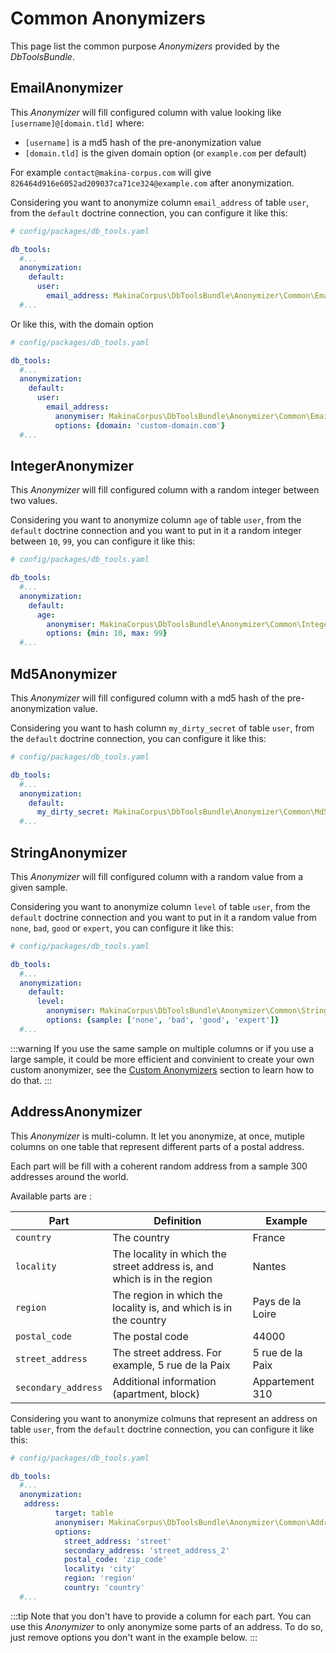 # Common Anonymizers

This page list the common purpose *Anonymizers* provided by the *DbToolsBundle*.

## EmailAnonymizer

This *Anonymizer* will fill configured column with value looking like `[username]@[domain.tld]`
where:
* `[username]` is a md5 hash of the pre-anonymization value
* `[domain.tld]` is the given domain option (or `example.com` per default)

For example `contact@makina-corpus.com` will give `826464d916e6052ad209037ca71ce324@example.com` after anonymization.

Considering you want to anonymize column `email_address` of table `user`, from the `default` doctrine connection,
you can configure it like this:

```yml
# config/packages/db_tools.yaml

db_tools:
  #...
  anonymization:
    default:
      user:
        email_address: MakinaCorpus\DbToolsBundle\Anonymizer\Common\EmailAnonymizer
  #...
```

Or like this, with the domain option

```yml
# config/packages/db_tools.yaml

db_tools:
  #...
  anonymization:
    default:
      user:
        email_address:
          anonymiser: MakinaCorpus\DbToolsBundle\Anonymizer\Common\EmailAnonymizer
          options: {domain: 'custom-domain.com'}
  #...
```

## IntegerAnonymizer

This *Anonymizer* will fill configured column with a random integer between two values.

Considering you want to anonymize column `age` of table `user`, from the `default` doctrine connection
and you want to put in it a random integer between `10`, `99`, you can configure it like this:

```yml
# config/packages/db_tools.yaml

db_tools:
  #...
  anonymization:
    default:
      age:
        anonymiser: MakinaCorpus\DbToolsBundle\Anonymizer\Common\IntegerAnonymizer
        options: {min: 10, max: 99}
  #...
```

## Md5Anonymizer

This *Anonymizer* will fill configured column with a md5 hash of the pre-anonymization value.

Considering you want to hash column `my_dirty_secret` of table `user`, from the `default` doctrine connection,
you can configure it like this:

```yml
# config/packages/db_tools.yaml

db_tools:
  #...
  anonymization:
    default:
      my_dirty_secret: MakinaCorpus\DbToolsBundle\Anonymizer\Common\Md5Anonymizer
  #...
```

## StringAnonymizer

This *Anonymizer* will fill configured column with a random value from a given sample.

Considering you want to anonymize column `level` of table `user`, from the `default` doctrine connection
and you want to put in it a random value from `none`, `bad`, `good` or `expert`, you can configure it like this:

```yml
# config/packages/db_tools.yaml

db_tools:
  #...
  anonymization:
    default:
      level:
        anonymiser: MakinaCorpus\DbToolsBundle\Anonymizer\Common\StringAnonymizer
        options: {sample: ['none', 'bad', 'good', 'expert']}
  #...
```

:::warning
If you use the same sample on multiple columns or if you use a large sample, it could be more efficient and convinient
to create your own custom anonymizer, see the [Custom Anonymizers](/anonymization/custom-anonymizers) section to learn
how to do that.
:::

## AddressAnonymizer

This *Anonymizer* is multi-column. It let you anonymize, at once, mutiple columns on one table
that represent different parts of a postal address.

Each part will be fill with a coherent random address from a sample 300  addresses around the world.

Available parts are :

| Part                 | Definition                                                              | Example            |
|----------------------|-------------------------------------------------------------------------|--------------------|
| `country`            | The country                                                             | France             |
| `locality`           | The locality in which the street address is, and which is in the region | Nantes             |
| `region`             | The region in which the locality is, and which is in the country        | Pays de la Loire   |
| `postal_code`        | The postal code                                                         | 44000              |
| `street_address`     | The street address. For example, 5 rue de la Paix                       | 5 rue de la Paix   |
| `secondary_address`  | Additional information (apartment, block)                               | Appartement 310    |


Considering you want to anonymize colmuns that represent an address on table `user`, from the `default` doctrine connection,
you can configure it like this:

```yml
# config/packages/db_tools.yaml

db_tools:
  #...
  anonymization:
   address:
          target: table
          anonymiser: MakinaCorpus\DbToolsBundle\Anonymizer\Common\AddressAnonymizer
          options:
            street_address: 'street'
            secondary_address: 'street_address_2'
            postal_code: 'zip_code'
            locality: 'city'
            region: 'region'
            country: 'country'
  #...
```

:::tip
Note that you don't have to provide a column for each part. You can use this *Anonymizer* to
only anonymize some parts of an address. To do so, just remove options you don't want in the example below.
:::